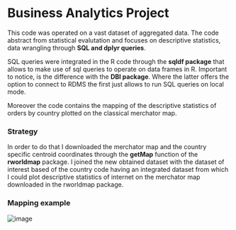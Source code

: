 # Business Analytics Project

This code was operated on a vast dataset of aggregated data. The code abstract from statistical evalutation and focuses on descriptive statistics, data wrangling through **SQL and dplyr queries**.

SQL queries were integrated in the R code through the **sqldf package** that allows to make use of sql queries to operate on data frames in R. Important to notice, is the difference with the **DBI package**. Where the latter offers the option to connect to RDMS the first just allows to run SQL queries on local mode.

Moreover the code contains the mapping of the descriptive statistics of orders by country plotted on the classical merchator map.

### Strategy

In order to do that I downloaded the merchator map and the country specific centroid coordinates through the **getMap** function of the **rworldmap** package. I joined the new obtained dataset with the dataset of interest based of the country code having an integrated dataset from which I could plot descriptive statistics of internet on the merchator map downloaded in the rworldmap package.

### Mapping example

![image](https://user-images.githubusercontent.com/42472072/52440030-c4613500-2b25-11e9-8b1e-ba8d95066815.png)
